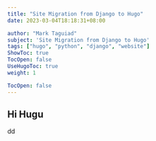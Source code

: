 ```yaml
---
title: "Site Migration from Django to Hugo"
date: 2023-03-04T18:18:31+08:00

author: "Mark Taguiad"
subject: 'Site Migration from Django to Hugo'
tags: ["hugo", "python", "django", "website"]
ShowToc: true
TocOpen: false
UseHugoToc: true
weight: 1

TocOpen: false
---
```


## Hi Hugu

dd